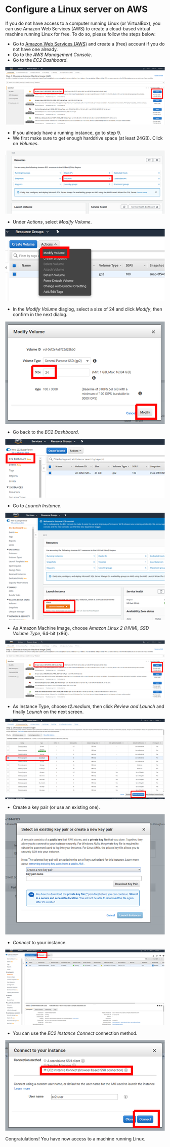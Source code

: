 # Configure a Linux server on AWS

If you do not have access to a computer running Linux \(or VirtualBox\), you can use Amazon Web Services \(AWS\) to create a cloud-based virtual machine running Linux for free. To do so, please follow the steps below:

* Go to [Amazon Web Services \(AWS\)](https://aws.amazon.com/) and create a \(free\) account if you do not have one already.
* Go to the _AWS Management Console_.
* Go to the _EC2 Dashboard_.

![AWS Management Console.](images/AMI.png)

* If you already have a running instance, go to step 9.
* We first make sure to get enough harddrive space \(at least 24GB\). Click on _Volumes_.

![Volumes in the Management Console.](../../.gitbook/assets/volumes.png)

* Under _Actions_, select _Modify Volume_.

![Volume Actions.](../../.gitbook/assets/volume_actions.png)

* In the _Modify Volume_ diaglog, select a size of 24 and click _Modify_, then confirm in the next dialog.

![Modify Volume.](../../.gitbook/assets/modify_volume.png)

* Go back to the _EC2 Dashboard_.

![EC2 Dashboard.](../../.gitbook/assets/dashboard.png)

* Go to _Launch Instance_.

![Launch Instance.](../../.gitbook/assets/launch_instance.png)

* As Amazon Machine Image, choose _Amazon Linux 2 \(HVM\), SSD Volume Type_, 64-bit \(x86\).

![Amazon Machine Image.](../../.gitbook/assets/AMI.png)

* As Instance Type, choose _t2.medium_, then click _Review and Launch_ and finally _Launch_ on the next screen.

![Instance Type.](../../.gitbook/assets/Instance_Type.png)

* Create a key pair \(or use an existing one\).

![Create a key pair.](../../.gitbook/assets/key_pair.png)

* _Connect_ to your instance.

![Connect.](../../.gitbook/assets/connect.png)

* You can use the _EC2 Instance Connect_ connection method.

![Choose connection method.](../../.gitbook/assets/connect2.png)

Congratulations! You have now access to a machine running Linux.
